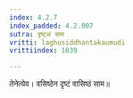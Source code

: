 ```yaml
---
index: 4.2.7
index_padded: 4.2.007
sutra: दृष्ट्अं साम
vritti: laghusiddhantakaumudi
vrittiindex: 1039

---
```

तेनेत्येव। वसिष्ठेन दृष्टं वासिष्ठं साम॥